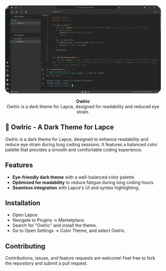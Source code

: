 <p align="center">
<a href="https://github.com/iniridwanul/Owlric"><img src="https://raw.githubusercontent.com/iniridwanul/Owlric/refs/heads/master/assets/screenshot.png" alt="Owlric"/></a>
</p>

<p align="center">
<b>Owlric</b><br/>
Owlric is a dark theme for Lapce, designed for readability and reduced eye strain.
</p>

## 🌙 Owlric - A Dark Theme for Lapce
<p title="Owlric">Owlric is a dark theme for Lapce, designed to enhance readability and reduce eye strain during long coding sessions. It features a balanced color palette that provides a smooth and comfortable coding experience.</p>

## Features
- **Eye-friendly dark theme** with a well-balanced color palette.
- **Optimized for readability** to reduce fatigue during long coding hours.
- **Seamless integration** with Lapce's UI and syntax highlighting.

## Installation
- Open Lapce.
- Navigate to Plugins → Marketplace.
- Search for "Owlric" and install the theme.
- Go to Open Settings → Color Theme, and select Owlric.

## Contributing
Contributions, issues, and feature requests are welcome! Feel free to fork the repository and submit a pull request.